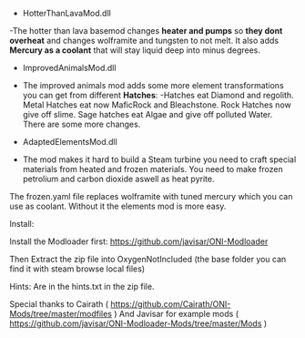 - HotterThanLavaMod.dll

-The hotter than lava basemod changes **heater and pumps** so **they dont overheat** and changes wolframite and tungsten to not melt. It also adds **Mercury as a coolant** that will stay liquid deep into minus degrees. 


- ImprovedAnimalsMod.dll
- The improved animals mod adds some more element transformations you can get from different **Hatches**: 
-Hatches eat Diamond and regolith. Metal Hatches eat now MaficRock and Bleachstone. Rock Hatches now give off slime. Sage hatches eat Algae and give off polluted Water. There are some more changes.


- AdaptedElementsMod.dll
- The mod makes it hard to build a Steam turbine you need to craft special materials from heated and frozen materials. You need to make frozen petrolium and carbon dioxide aswell as heat pyrite.

The frozen.yaml file replaces wolframite with tuned mercury which you can use as coolant. Without it the elements mod is more easy.

Install:

Install the Modloader first:
https://github.com/javisar/ONI-Modloader

Then Extract the zip file into OxygenNotIncluded 
(the base folder you can find it with steam browse local files)

Hints:
Are in the hints.txt in the zip file.

Special thanks to Cairath ( https://github.com/Cairath/ONI-Mods/tree/master/modfiles )
And Javisar for example mods ( https://github.com/javisar/ONI-Modloader-Mods/tree/master/Mods )
